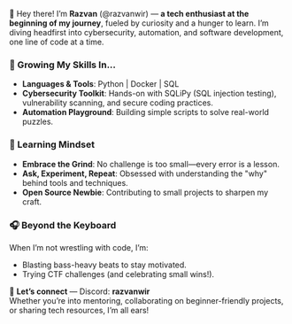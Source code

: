 👋 Hey there! I’m **Razvan** (@razvanwir) — **a tech enthusiast at the beginning of my journey**, fueled by curiosity and a hunger to learn. I’m diving headfirst into cybersecurity, automation, and software development, one line of code at a time.  

### 🌱 Growing My Skills In...  
- **Languages & Tools**: Python | Docker | SQL  
- **Cybersecurity Toolkit**: Hands-on with SQLiPy (SQL injection testing), vulnerability scanning, and secure coding practices.  
- **Automation Playground**: Building simple scripts to solve real-world puzzles.  

### 🧠 Learning Mindset  
- **Embrace the Grind**: No challenge is too small—every error is a lesson.  
- **Ask, Experiment, Repeat**: Obsessed with understanding the "why" behind tools and techniques.  
- **Open Source Newbie**: Contributing to small projects to sharpen my craft.  

### 🎧 Beyond the Keyboard  
When I’m not wrestling with code, I’m:  
- Blasting bass-heavy beats to stay motivated.  
- Trying CTF challenges (and celebrating small wins!).  

🚀 **Let’s connect** — Discord: **razvanwir**  
Whether you’re into mentoring, collaborating on beginner-friendly projects, or sharing tech resources, I’m all ears!  
